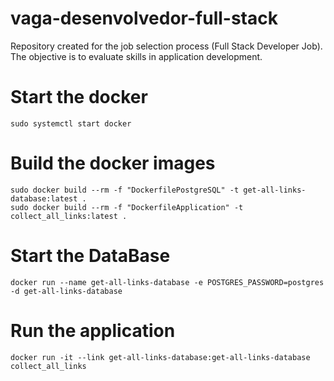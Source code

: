 # vaga-desenvolvedor-full-stack
Repository created for the job selection process (Full Stack Developer Job).
The objective is to evaluate skills in application development.

# Start the docker
```Shell
sudo systemctl start docker
```

# Build the docker images
```Shell
sudo docker build --rm -f "DockerfilePostgreSQL" -t get-all-links-database:latest .
sudo docker build --rm -f "DockerfileApplication" -t collect_all_links:latest .
```

# Start the DataBase
```Shell
docker run --name get-all-links-database -e POSTGRES_PASSWORD=postgres -d get-all-links-database
```

# Run the application
```Shell
docker run -it --link get-all-links-database:get-all-links-database collect_all_links
```